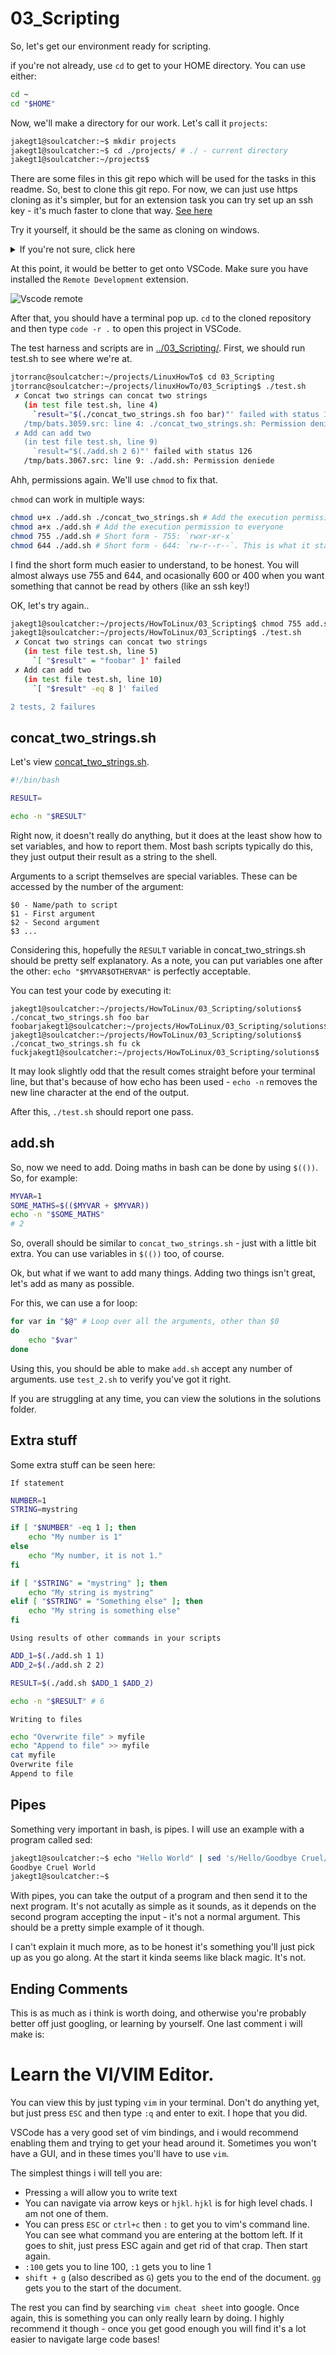 # 03_Scripting

So, let's get our environment ready for scripting.

if you're not already, use `cd` to get to your HOME directory. You can use either:

```bash
cd ~
cd "$HOME"
```

Now, we'll make a directory for our work. Let's call it `projects`:

```bash
jakegt1@soulcatcher:~$ mkdir projects
jakegt1@soulcatcher:~$ cd ./projects/ # ./ - current directory
jakegt1@soulcatcher:~/projects$
```

There are some files in this git repo which will be used for the tasks in this readme. So, best to clone this git repo. For now, we can just use https cloning as it's simpler, but for an extension task you can try set up an ssh key - it's much faster to clone that way. [See here](https://docs.github.com/en/authentication/connecting-to-github-with-ssh/generating-a-new-ssh-key-and-adding-it-to-the-ssh-agent)

Try it yourself, it should be the same as cloning on windows.

<details>
  <summary>If you're not sure, click here</summary>
  ```
  git clone https://github.com/jakegt1/HowToLinux.git
  git clone git@github.com:jakegt1/HowToLinux.git
  ```
</details>

At this point, it would be better to get onto VSCode. Make sure you have installed the `Remote Development` extension.

![Vscode remote](./VScode.png)

After that, you should have a terminal pop up. `cd` to the cloned repository and then type `code -r .` to open this project in VSCode.

The test harness and scripts are in [../03_Scripting/](../03_Scripting). First, we should run test.sh to see where we're at.

```bash
jtorranc@soulcatcher:~/projects/LinuxHowTo$ cd 03_Scripting
jtorranc@soulcatcher:~/projects/linuxHowTo/03_Scripting$ ./test.sh
 ✗ Concat two strings can concat two strings
   (in test file test.sh, line 4)
     `result="$(./concat_two_strings.sh foo bar)"' failed with status 126
   /tmp/bats.3059.src: line 4: ./concat_two_strings.sh: Permission denied
 ✗ Add can add two
   (in test file test.sh, line 9)
     `result="$(./add.sh 2 6)"' failed with status 126
   /tmp/bats.3067.src: line 9: ./add.sh: Permission deniede
```

Ahh, permissions again. We'll use `chmod` to fix that.

`chmod` can work in multiple ways:

```bash
chmod u+x ./add.sh ./concat_two_strings.sh # Add the execution permission to the user (the owner)
chmod a+x ./add.sh # Add the execution permission to everyone
chmod 755 ./add.sh # Short form - 755: `rwxr-xr-x`
chmod 644 ./add.sh # Short form - 644: `rw-r--r--`. This is what it starts with.
```

I find the short form much easier to understand, to be honest. You will almost always use 755 and 644, and ocasionally 600 or 400 when you want something that cannot be read by others (like an ssh key!)

OK, let's try again..

```bash
jakegt1@soulcatcher:~/projects/HowToLinux/03_Scripting$ chmod 755 add.sh concat_two_strings.sh
jakegt1@soulcatcher:~/projects/HowToLinux/03_Scripting$ ./test.sh
 ✗ Concat two strings can concat two strings
   (in test file test.sh, line 5)
     `[ "$result" = "foobar" ]' failed
 ✗ Add can add two
   (in test file test.sh, line 10)
     `[ "$result" -eq 8 ]' failed

2 tests, 2 failures
```

## concat_two_strings.sh

Let's view [concat_two_strings.sh](../03_Scripting/concat_two_strings.sh).

```bash
#!/bin/bash

RESULT=

echo -n "$RESULT"
```

Right now, it doesn't really do anything, but it does at the least show how to set variables, and how to report them. Most bash scripts typically do this, they just output their result as a string to the shell.

Arguments to a script themselves are special variables. These can be accessed by the number of the argument:

```
$0 - Name/path to script
$1 - First argument
$2 - Second argument
$3 ...
```

Considering this, hopefully the `RESULT` variable in concat_two_strings.sh should be pretty self explanatory. As a note, you can put variables one after the other: `echo "$MYVAR$OTHERVAR"` is perfectly acceptable.

You can test your code by executing it:

```
jakegt1@soulcatcher:~/projects/HowToLinux/03_Scripting/solutions$ ./concat_two_strings.sh foo bar
foobarjakegt1@soulcatcher:~/projects/HowToLinux/03_Scripting/solutions$
jakegt1@soulcatcher:~/projects/HowToLinux/03_Scripting/solutions$ ./concat_two_strings.sh fu ck
fuckjakegt1@soulcatcher:~/projects/HowToLinux/03_Scripting/solutions$
```

It may look slightly odd that the result comes straight before your terminal line, but that's because of how echo has been used - `echo -n` removes the new line character at the end of the output.

After this, `./test.sh` should report one pass.

## add.sh

So, now we need to add. Doing maths in bash can be done by using `$(())`. So, for example:

```bash
MYVAR=1
SOME_MATHS=$(($MYVAR + $MYVAR))
echo -n "$SOME_MATHS"
# 2
```

So, overall should be similar to `concat_two_strings.sh` - just with a little bit extra. You can use variables in `$(())` too, of course.

Ok, but what if we want to add many things. Adding two things isn't great, let's add as many as possible.

For this, we can use a for loop:

```bash
for var in "$@" # Loop over all the arguments, other than $0
do
    echo "$var"
done
```

Using this, you should be able to make `add.sh` accept any number of arguments. use `test_2.sh` to verify you've got it right.

If you are struggling at any time, you can view the solutions in the solutions folder.

## Extra stuff

Some extra stuff can be seen here:

`If statement`
```bash
NUMBER=1
STRING=mystring

if [ "$NUMBER" -eq 1 ]; then
    echo "My number is 1"
else
    echo "My number, it is not 1."
fi

if [ "$STRING" = "mystring" ]; then
    echo "My string is mystring"
elif [ "$STRING" = "Something else" ]; then
    echo "My string is something else"
fi
```

`Using results of other commands in your scripts`

```bash
ADD_1=$(./add.sh 1 1)
ADD_2=$(./add.sh 2 2)

RESULT=$(./add.sh $ADD_1 $ADD_2)

echo -n "$RESULT" # 6
```

`Writing to files`

```bash
echo "Overwrite file" > myfile
echo "Append to file" >> myfile
cat myfile
Overwrite file
Append to file
```

## Pipes

Something very important in bash, is pipes. I will use an example with a program called sed:

```bash
jakegt1@soulcatcher:~$ echo "Hello World" | sed 's/Hello/Goodbye Cruel/g'
Goodbye Cruel World
jakegt1@soulcatcher:~$
```

With pipes, you can take the output of a program and then send it to the next program. It's not acutally as simple as it sounds, as it depends on the second program accepting the input - it's not a normal argument. This should be a pretty simple example of it though.

I can't explain it much more, as to be honest it's something you'll just pick up as you go along. At the start it kinda seems like black magic. It's not.

## Ending Comments

This is as much as i think is worth doing, and otherwise you're probably better off just googling, or learning by yourself. One last comment i will make is:

# Learn the VI/VIM Editor.

You can view this by just typing `vim` in your terminal. Don't do anything yet, but just press `ESC` and then type `:q` and enter to exit. I hope that you did.

VSCode has a very good set of vim bindings, and i would recommend enabling them and trying to get your head around it. Sometimes you won't have a GUI, and in these times you'll have to use `vim`.

The simplest things i will tell you are:

* Pressing `a` will allow you to write text
* You can navigate via arrow keys or `hjkl`. `hjkl` is for high level chads. I am not one of them.
* You can press `ESC` or `ctrl+c` then `:` to get you to vim's command line. You can see what command you are entering at the bottom left. If it goes to shit, just press ESC again and get rid of that crap. Then start again.
* `:100` gets you to line 100, `:1` gets you to line 1
* `shift + g` (also described as `G`) gets you to the end of the document. `gg` gets you to the start of the document.

The rest you can find by searching `vim cheat sheet` into google. Once again, this is something you can only really learn by doing. I highly recommend it though - once you get good enough you will find it's a lot easier to navigate large code bases!